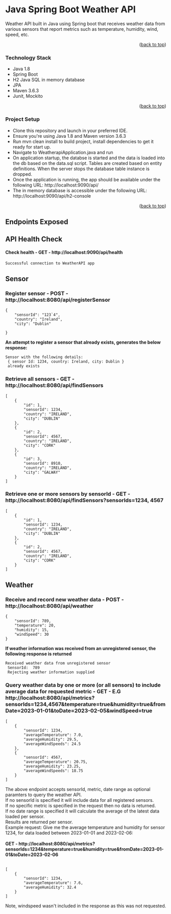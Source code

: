 # Java Spring Boot Weather API
Weather API built in Java using Spring boot that receives weather data from various sensors that report metrics such as temperature, humidity, wind, speed, etc.

<p align="right">(<a href="#top">back to top</a>)</p>

### Technology Stack

* Java 1.8
* Spring Boot
* H2 Java SQL in memory database
* JPA
* Maven 3.6.3
* Junit, Mockito

<p align="right">(<a href="#top">back to top</a>)</p>

### Project Setup

* Clone this repository and launch in your preferred IDE.
* Ensure you're using Java 1.8 and Maven version 3.6.3
* Run mvn clean install to build project, install dependencies to get it ready for start up.
* Navigate to WeatherapiApplication.java and run
* On application startup, the databse is started and the data is loaded into the db based on the data.sql script. Tables are created based on entity definitions. When the server stops the database table instance is dropped.
* Once the application is running, the app should be available under the following URL: http://localhost:9090/api/
* The in memory database is accessible under the following URL:
http://localhost:9090/api/h2-console

<p align="right">(<a href="#top">back to top</a>)</p>

## Endpoints Exposed

## API Health Check 
#### Check health - GET - http://localhost:9090/api/health
```
Successful connection to WeatherAPI app

````
## Sensor

### Register sensor - POST - http://localhost:8080/api/registerSensor
```
{
    "sensorId": "123`4",
    "country": "Ireland",
    "city": "Dublin"
   
}
```

__An attempt to register a sensor that already exists, generates the below response:__
```
Sensor with the following details:
 { sensor Id: 1234, country: Ireland, city: Dublin }
 already exists
```

### Retrieve all sensors - GET - http://localhost:8080/api/findSensors
```
[
    {
        "id": 1,
        "sensorId": 1234,
        "country": "IRELAND",
        "city": "DUBLIN"
    },
    {
        "id": 2,
        "sensorId": 4567,
        "country": "IRELAND",
        "city": "CORK"
    },
    {
        "id": 3,
        "sensorId": 8910,
        "country": "IRELAND",
        "city": "GALWAY"
    }
]
```

### Retrieve one or more sensors by sensorId - GET - http://localhost:8080/api/findSensors?sensorIds=1234, 4567
```
[
    {
        "id": 1,
        "sensorId": 1234,
        "country": "IRELAND",
        "city": "DUBLIN"
    },
    {
        "id": 2,
        "sensorId": 4567,
        "country": "IRELAND",
        "city": "CORK"
    }
]
```

## Weather
### Receive and record new weather data - POST - http://localhost:8080/api/weather
```
{
    "sensorId": 789,
    "temperature": 20,
    "humidity": 15,
    "windSpeed": 30
}
```

__If weather information was received from an unregistered sensor, the following response is returned__
```
Received weather data from unregistered sensor
 SensorId:  789
 Rejecting weather information supplied
 ```
 
### Query weather data by one or more (or all sensors) to include average data for requested metric - GET - E.G http://localhost:8080/api/metrics?sensorIds=1234,4567&temperature=true&humidity=true&fromDate=2023-01-01&toDate=2023-02-05&windSpeed=true
```
[
    {
        "sensorId": 1234,
        "averageTemperature": 7.0,
        "averageHumidity": 29.5,
        "averageWindSpeeds": 24.5
    },
    {
        "sensorId": 4567,
        "averageTemperature": 20.75,
        "averageHumidity": 23.25,
        "averageWindSpeeds": 18.75
    }
]
```
The above endpoint accepts sensorId, metric, date range as optional paramters to query the weather API.<br>
If no sensorId is specified it will include data for all registered sensors.<br>
If no specific metric is specified in the request then no data is returned.<br>
If no date range is specified it will calculate the average of the latest data loaded per sensor.<br>
Results are returned per sensor.<br>
Example request: Give me the average temperature and humidity for sensor 1234, for data loaded between 2023-01-01 and 2023-02-06:<br><br>
__GET - http://localhost:8080/api/metrics?sensorIds=1234&temperature=true&humidity=true&fromDate=2023-01-01&toDate=2023-02-06__ <br><br>

```
[
    {
        "sensorId": 1234,
        "averageTemperature": 7.6,
        "averageHumidity": 32.4
    }
]
```
Note, windspeed wasn't included in the response as this was not requested.
